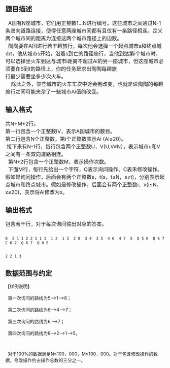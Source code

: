 ## 题目描述

<p><span style="font-size: medium">  A国有N座城市，它们用正整数1…N进行编号。这些城市之间通过N-1条双向道路连接，使得任意两座城市间都有且仅有一条路径相连。定义两个城市间的距离为连接这两个城市路径上的边数。<br>   陶陶要在A国进行若干趟旅行，每次他会选择一个起点城市s和终点城市t，他从城市s开始，沿着s到亡的路径旅行，当他到达第i个城市时，可以选择坐火车到达与城市i距离不超过Ai的另一座城市，但这座城市必须要在S到t的路径上，你的任务是求出陶陶每趟旅<br> 行最少需要坐多少次火车。<br>     除此之外，某些城市的火车车次中途会有改变，也就是说陶陶的每趟旅行之间可能夹杂了一些城市Ai值的改变。</span></p>
<p></p>

## 输入格式

<p><span style="font-size: medium">共N+M+2行。<br> 第一行包含一个正整数Ⅳ，表示A国城市的数目。<br> 第二行包含N个正整数，第i个正整数表示Ai (Ai≤20)。<br>  接下来有N-1行，每行包含两个正整数U，V(U,V≤N），表示城市u和V之间有一条双向道路相连。<br>   第N+2行包含一个正整数M，表示操作次数。<br>   下面M行，每行先给出一个字符，Q表示询问操作、C表禾修改操作。假如是询问操作，后面会有两个正整数s，t(s，t≤N，s≠t)，分别表示起点城市和终点城市。假如是修改操作，后面会有两个正整数i，x(i≤N，x≤20)，表示将Ai修改为x。</span></p>
<p></p>

## 输出格式

<p><span style="font-size: medium">包含若干行，对于每次询问输出对应的答案。<br> </span></p>
<p></p>

```input1
8  2 1 1 2 2 1 1 1  1 2  1 3  2 8  3 4  3 5  4 6  4 7  5  Q 5 8  Q 6 7  C 6 2  Q 6 7  Q 8 5
```
```output1
2 2 1 3
```
## 数据范围与约定

<p>【样例说明】<br><br>   第一次询问的路线为5-->1-->8；<br><br>   第二次询问的路线为6-->4-->7；<br><br>   第三次询问的路线为6 -->7；<br><br>   第四次询问的路线为8-->2-->1-->5。</p><br>
<p>  对于100%的数据满足N≤100，000，M≤100，000。对于包含修改操作的数据，修改操作约占操作总数的三分之一。<br><br></p>

